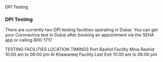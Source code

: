 DPI Testing

### DPI Testing 

There are currently two DPI testing facilities operating in Dubai. You can get your Coronavirus test in Dubai after booking an appointment via the SEHA app or calling 800-1717.

TESTING FACILITIES		LOCATION		TIMINGS
Port Rashid Facility	Mina Rashid		10:00 am to 06:00 pm
Al Khawaneej Facility	Last Exit		10:00 am to 06:00 pm